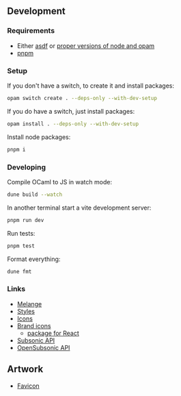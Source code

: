 ## Development

### Requirements

- Either [asdf](https://asdf-vm.com) or [proper versions of node and opam](./.tool-versions)
- [pnpm](https://pnpm.io)

### Setup

If you don't have a switch, to create it and install packages:

```sh
opam switch create . --deps-only --with-dev-setup
```

If you do have a switch, just install packages:

```sh
opam install . --deps-only --with-dev-setup
```

Install node packages:

```sh
pnpm i
```

### Developing

Compile OCaml to JS in watch mode:

```sh
dune build --watch
```

In another terminal start a vite development server:

```sh
pnpm run dev
```

Run tests:

```sh
pnpm test
```

Format everything:

```sh
dune fmt
```

### Links

- [Melange](https://melange.re)
- [Styles](https://v3.tailwindcss.com/)
- [Icons](https://lucide.dev/icons)
- [Brand icons](https://simpleicons.org/)
  - [package for React](https://github.com/icons-pack/react-simple-icons)
- [Subsonic API](https://www.subsonic.org/pages/api.jsp)
- [OpenSubsonic API](https://opensubsonic.netlify.app)

## Artwork

- [Favicon](https://www.figma.com/design/4fi9GDFXvHlNJapC230Ly0/Violette?m=auto&t=k5jszBlmYI9ksUQ3-7)
